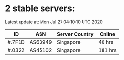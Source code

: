 # 2 stable servers:

Latest update at: Mon Jul 27 04:10:10 UTC 2020

| ID | ASN | Server Country | Online |
| -- | --- | -------------- | ------ |
| #.7F1D | AS63949 | Singapore | 40 hrs |
| #.0322 | AS45102 | Singapore | 181 hrs |

